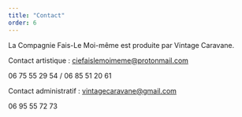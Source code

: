 ```yaml
---
title: "Contact"
order: 6
---
```

La Compagnie Fais-Le Moi-même est produite par Vintage Caravane.  

Contact artistique : ciefaislemoimeme@protonmail.com  

06 75 55 29 54 / 06 85 51 20 61  

Contact administratif : vintagecaravane@gmail.com  

06 95 55 72 73 